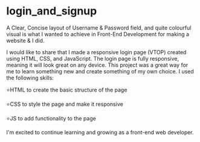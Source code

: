 # login_and_signup

A Clear, Concise layout of Username & Password field, and quite colourful visual is what I wanted to achieve in Front-End Development for making a website & I did.

I would like to share that I made a responsive login page (VTOP) created using HTML, CSS, and JavaScript.
The login page is fully responsive, meaning it will look great on any device.
This project was a great way for me to learn something new and create something of my own choice.
I used the following skills:

⭐HTML to create the basic structure of the page

⭐CSS to style the page and make it responsive

⭐JS to add functionality to the page

I'm excited to continue learning and growing as a front-end web developer.
